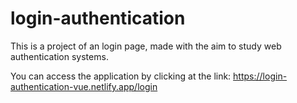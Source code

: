 # login-authentication

This is a project of an login page, made with the aim to study web authentication systems.

You can access the application by clicking at the link: https://login-authentication-vue.netlify.app/login
